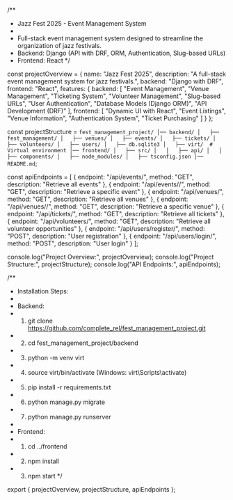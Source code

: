 /**
 * Jazz Fest 2025 - Event Management System
 * 
 * Full-stack event management system designed to streamline the organization of jazz festivals.
 * Backend: Django (API with DRF, ORM, Authentication, Slug-based URLs)
 * Frontend: React
 */

const projectOverview = {
  name: "Jazz Fest 2025",
  description: "A full-stack event management system for jazz festivals.",
  backend: "Django with DRF",
  frontend: "React",
  features: {
    backend: [
      "Event Management",
      "Venue Management",
      "Ticketing System",
      "Volunteer Management",
      "Slug-based URLs",
      "User Authentication",
      "Database Models (Django ORM)",
      "API Development (DRF)"
    ],
    frontend: [
      "Dynamic UI with React",
      "Event Listings",
      "Venue Information",
      "Authentication System",
      "Ticket Purchasing"
    ]
  }
};

const projectStructure = `
fest_management_project/
│── backend/
│   ├── fest_management/
│   ├── venues/
│   ├── events/
│   ├── tickets/
│   ├── volunteers/
│   ├── users/
│   ├── db.sqlite3
│   ├── virt/  # Virtual environment
│── frontend/
│   ├── src/
│   │   ├── api/
│   │   ├── components/
│   ├── node_modules/
│   ├── tsconfig.json
│── README.md
`;

const apiEndpoints = [
  { endpoint: "/api/events/", method: "GET", description: "Retrieve all events" },
  { endpoint: "/api/events/<slug>/", method: "GET", description: "Retrieve a specific event" },
  { endpoint: "/api/venues/", method: "GET", description: "Retrieve all venues" },
  { endpoint: "/api/venues/<slug>/", method: "GET", description: "Retrieve a specific venue" },
  { endpoint: "/api/tickets/", method: "GET", description: "Retrieve all tickets" },
  { endpoint: "/api/volunteers/", method: "GET", description: "Retrieve all volunteer opportunities" },
  { endpoint: "/api/users/register/", method: "POST", description: "User registration" },
  { endpoint: "/api/users/login/", method: "POST", description: "User login" }
];

console.log("Project Overview:", projectOverview);
console.log("Project Structure:", projectStructure);
console.log("API Endpoints:", apiEndpoints);

/**
 * Installation Steps:
 * 
 * Backend:
 * 1. git clone https://github.com/complete_rel/fest_management_project.git
 * 2. cd fest_management_project/backend
 * 3. python -m venv virt
 * 4. source virt/bin/activate  (Windows: virt\Scripts\activate)
 * 5. pip install -r requirements.txt
 * 6. python manage.py migrate
 * 7. python manage.py runserver
 * 
 * Frontend:
 * 1. cd ../frontend
 * 2. npm install
 * 3. npm start
 */

export { projectOverview, projectStructure, apiEndpoints };
